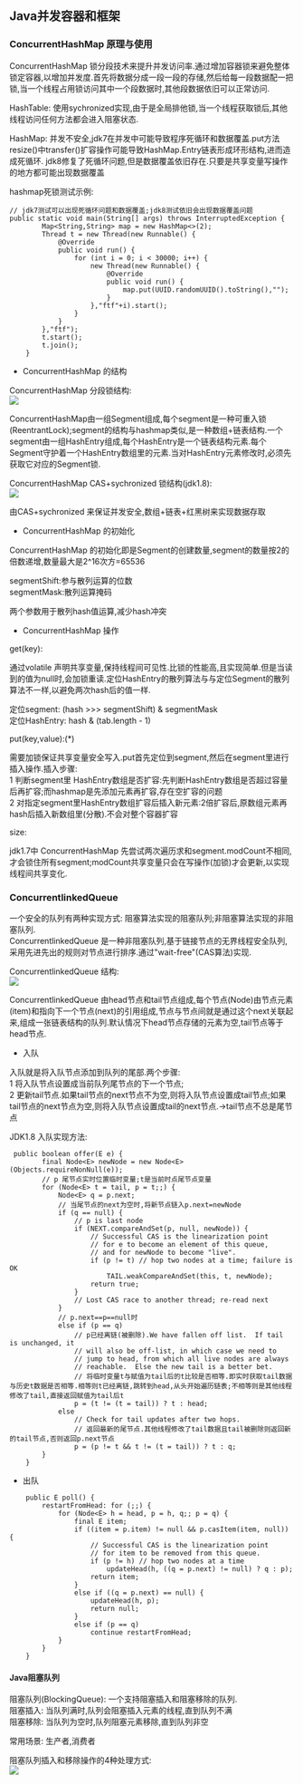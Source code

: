 ## Java并发容器和框架


### ConcurrentHashMap 原理与使用

ConcurrentHashMap 锁分段技术来提升并发访问率.通过增加容器锁来避免整体锁定容器,以增加并发度.首先将数据分成一段一段的存储,然后给每一段数据配一把锁,当一个线程占用锁访问其中一个段数据时,其他段数据依旧可以正常访问.

HashTable: 使用sychronized实现,由于是全局排他锁,当一个线程获取锁后,其他线程访问任何方法都会进入阻塞状态.    

HashMap: 并发不安全,jdk7在并发中可能导致程序死循环和数据覆盖.put方法resize()中transfer()扩容操作可能导致HashMap.Entry链表形成环形结构,进而造成死循环.
jdk8修复了死循环问题,但是数据覆盖依旧存在.只要是共享变量写操作的地方都可能出现数据覆盖

hashmap死锁测试示例:    
```
// jdk7测试可以出现死循环问题和数据覆盖;jdk8测试依旧会出现数据覆盖问题
public static void main(String[] args) throws InterruptedException {
        Map<String,String> map = new HashMap<>(2);
        Thread t = new Thread(new Runnable() {
            @Override
            public void run() {
                for (int i = 0; i < 30000; i++) {
                    new Thread(new Runnable() {
                        @Override
                        public void run() {
                            map.put(UUID.randomUUID().toString(),"");
                        }
                    },"ftf"+i).start();
                }
            }
        },"ftf");
        t.start();
        t.join();
    }
```

- ConcurrentHashMap 的结构

ConcurrentHashMap 分段锁结构:    
![](https://upload-images.jianshu.io/upload_images/17755742-0aeb208cbf2192f9.jpg?imageMogr2/auto-orient/strip|imageView2/2/w/502/format/webp)

ConcurrentHashMap由一组Segment组成,每个segment是一种可重入锁(ReentrantLock);segment的结构与hashmap类似,是一种数组+链表结构.一个segment由一组HashEntry组成,每个HashEntry是一个链表结构元素.每个Segment守护着一个HashEntry数组里的元素.当对HashEntry元素修改时,必须先获取它对应的Segment锁.

ConcurrentHashMap CAS+sychronized 锁结构(jdk1.8):    
![](https://upload-images.jianshu.io/upload_images/17755742-84349c0ca1005c43.png?imageMogr2/auto-orient/strip|imageView2/2/w/446/format/webp)

由CAS+sychronized 来保证并发安全,数组+链表+红黑树来实现数据存取

- ConcurrentHashMap 的初始化

ConcurrentHashMap 的初始化即是Segment的创建数量,segment的数量按2的倍数递增,数量最大是2^16次方=65536

segmentShift:参与散列运算的位数      
segmentMask:散列运算掩码   

两个参数用于散列hash值运算,减少hash冲突

- ConcurrentHashMap 操作

get(key): 

通过volatile 声明共享变量,保持线程间可见性.比锁的性能高,且实现简单.但是当读到的值为null时,会加锁重读.定位HashEntry的散列算法与与定位Segment的散列算法不一样,以避免两次hash后的值一样.

定位segment: (hash >>> segmentShift) & segmentMask    
定位HashEntry: hash & (tab.length - 1)

put(key,value):(*) 

需要加锁保证共享变量安全写入.put首先定位到segment,然后在segment里进行插入操作.插入步骤:   
1 判断segment里 HashEntry数组是否扩容:先判断HashEntry数组是否超过容量后再扩容;而hashmap是先添加元素再扩容,存在空扩容的问题     
2 对指定segment里HashEntry数组扩容后插入新元素:2倍扩容后,原数组元素再hash后插入新数组里(分散).不会对整个容器扩容

size:

jdk1.7中 ConcurrentHashMap 先尝试两次遍历求和segment.modCount不相同,才会锁住所有segment;modCount共享变量只会在写操作(加锁)才会更新,以实现线程间共享变化.

### ConcurrentlinkedQueue

一个安全的队列有两种实现方式: 阻塞算法实现的阻塞队列;非阻塞算法实现的非阻塞队列.    
ConcurrentlinkedQueue 是一种非阻塞队列,基于链接节点的无界线程安全队列,采用先进先出的规则对节点进行排序.通过"wait-free"(CAS算法)实现.

ConcurrentlinkedQueue 结构:    
![](https://gimg2.baidu.com/image_search/src=http%3A%2F%2Fimage93.360doc.com%2FDownloadImg%2F2016%2F01%2F2121%2F64842160_1.jpg&refer=http%3A%2F%2Fimage93.360doc.com&app=2002&size=f9999,10000&q=a80&n=0&g=0n&fmt=auto?sec=1659056894&t=653b7ad50f0d4850860f2dd5954cb4cb)

ConcurrentlinkedQueue 由head节点和tail节点组成,每个节点(Node)由节点元素(item)和指向下一个节点(next)的引用组成,节点与节点间就是通过这个next关联起来,组成一张链表结构的队列.默认情况下head节点存储的元素为空,tail节点等于head节点.

- 入队

入队就是将入队节点添加到队列的尾部.两个步骤:    
1 将入队节点设置成当前队列尾节点的下一个节点;    
2 更新tail节点.如果tail节点的next节点不为空,则将入队节点设置成tail节点;如果tail节点的next节点为空,则将入队节点设置成tail的next节点.->tail节点不总是尾节点


JDK1.8 入队实现方法:    
```
 public boolean offer(E e) {
        final Node<E> newNode = new Node<E>(Objects.requireNonNull(e));
        // p 尾节点实时位置临时变量;t是当前时点尾节点变量
        for (Node<E> t = tail, p = t;;) {
            Node<E> q = p.next;
            // 当尾节点的next为空时,将新节点链入p.next=newNode
            if (q == null) {
                // p is last node
                if (NEXT.compareAndSet(p, null, newNode)) {
                    // Successful CAS is the linearization point
                    // for e to become an element of this queue,
                    // and for newNode to become "live".
                    if (p != t) // hop two nodes at a time; failure is OK
                        TAIL.weakCompareAndSet(this, t, newNode);
                    return true;
                }
                // Lost CAS race to another thread; re-read next
            }
            // p.next==p==null时
            else if (p == q)
                // p已经离链(被删除).We have fallen off list.  If tail is unchanged, it
                // will also be off-list, in which case we need to
                // jump to head, from which all live nodes are always
                // reachable.  Else the new tail is a better bet.
                // 将临时变量t与赋值为tail后的t比较是否相等.即实时获取tail数据与历史t数据是否相等.相等则t已经离链,跳转到head,从头开始遍历链表;不相等则是其他线程修改了tail,直接返回赋值为tail后t
                p = (t != (t = tail)) ? t : head;
            else
                // Check for tail updates after two hops.
                // 返回最新的尾节点.其他线程修改了tail数据且tail被删除则返回新的tail节点,否则返回p.next节点
                p = (p != t && t != (t = tail)) ? t : q;
        }
    }
```


- 出队

```
    public E poll() {
        restartFromHead: for (;;) {
            for (Node<E> h = head, p = h, q;; p = q) {
                final E item;
                if ((item = p.item) != null && p.casItem(item, null)) {
                    // Successful CAS is the linearization point
                    // for item to be removed from this queue.
                    if (p != h) // hop two nodes at a time
                        updateHead(h, ((q = p.next) != null) ? q : p);
                    return item;
                }
                else if ((q = p.next) == null) {
                    updateHead(h, p);
                    return null;
                }
                else if (p == q)
                    continue restartFromHead;
            }
        }
    }
```

#### Java阻塞队列

阻塞队列(BlockingQueue): 一个支持阻塞插入和阻塞移除的队列.    
阻塞插入: 当队列满时,队列会阻塞插入元素的线程,直到队列不满    
阻塞移除: 当队列为空时,队列阻塞元素移除,直到队列非空

常用场景: 生产者,消费者

阻塞队列插入和移除操作的4种处理方式:    
![](https://img-blog.csdnimg.cn/img_convert/9a4c36ef5895dd57370ea566e7c81956.png)













